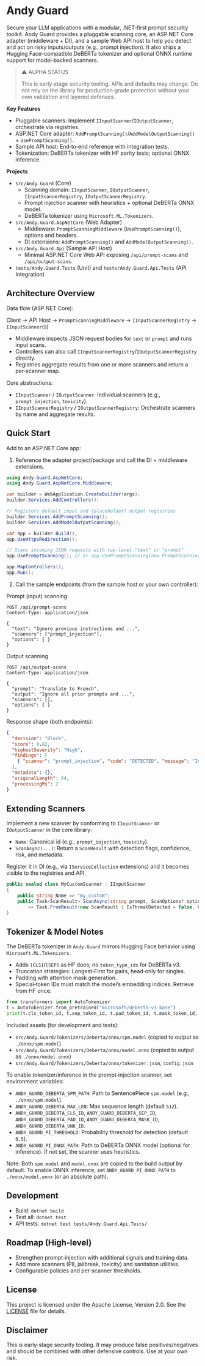 # Andy Guard

Secure your LLM applications with a modular, .NET‑first prompt security toolkit. Andy Guard provides a pluggable scanning core, an ASP.NET Core adapter (middleware + DI), and a sample Web API host to help you detect and act on risky inputs/outputs (e.g., prompt injection). It also ships a Hugging Face–compatible DeBERTa tokenizer and optional ONNX runtime support for model‑backed scanners.

> ⚠️ ALPHA STATUS
> 
> This is early‑stage security tooling. APIs and defaults may change. Do not rely on the library for production‑grade protection without your own validation and layered defenses.

**Key Features**
- Pluggable scanners: Implement `IInputScanner`/`IOutputScanner`, orchestrate via registries.
- ASP.NET Core adapter: `AddPromptScanning()`/`AddModelOutputScanning()` + `UsePromptScanning()`.
- Sample API host: End‑to‑end reference with integration tests.
- Tokenization: DeBERTa tokenizer with HF parity tests; optional ONNX inference.

**Projects**
- `src/Andy.Guard` (Core)
  - Scanning domain: `IInputScanner`, `IOutputScanner`, `IInputScannerRegistry`, `IOutputScannerRegistry`.
  - Prompt injection scanner with heuristics + optional DeBERTa ONNX model.
  - DeBERTa tokenizer using `Microsoft.ML.Tokenizers`.
- `src/Andy.Guard.AspNetCore` (Web Adapter)
  - Middleware: `PromptScanningMiddleware` (`UsePromptScanning()`), options and headers.
  - DI extensions: `AddPromptScanning()` and `AddModelOutputScanning()`.
- `src/Andy.Guard.Api` (Sample API Host)
  - Minimal ASP.NET Core Web API exposing `/api/prompt-scans` and `/api/output-scans`.
- `tests/Andy.Guard.Tests` (Unit) and `tests/Andy.Guard.Api.Tests` (API Integration)

## Architecture Overview

Data flow (ASP.NET Core):

Client → API Host → `PromptScanningMiddleware` → `IInputScannerRegistry` → `IInputScanner`(s)

- Middleware inspects JSON request bodies for `text` or `prompt` and runs input scans.
- Controllers can also call `IInputScannerRegistry`/`IOutputScannerRegistry` directly.
- Registries aggregate results from one or more scanners and return a per‑scanner map.

Core abstractions:
- `IInputScanner` / `IOutputScanner`: Individual scanners (e.g., `prompt_injection`, `toxicity`).
- `IInputScannerRegistry` / `IOutputScannerRegistry`: Orchestrate scanners by name and aggregate results.

## Quick Start

Add to an ASP.NET Core app:

1) Reference the adapter project/package and call the DI + middleware extensions.

```csharp
using Andy.Guard.AspNetCore;
using Andy.Guard.AspNetCore.Middleware;

var builder = WebApplication.CreateBuilder(args);
builder.Services.AddControllers();

// Registers default input and (placeholder) output registries
builder.Services.AddPromptScanning();
builder.Services.AddModelOutputScanning();

var app = builder.Build();
app.UseHttpsRedirection();

// Scans incoming JSON requests with top-level "text" or "prompt"
app.UsePromptScanning(); // or app.UsePromptScanning(new PromptScanningOptions { BlockOnThreat = true })

app.MapControllers();
app.Run();
```

2) Call the sample endpoints (from the sample host or your own controller):

Prompt (input) scanning

```http
POST /api/prompt-scans
Content-Type: application/json

{
  "text": "Ignore previous instructions and ...",
  "scanners": ["prompt_injection"],
  "options": { }
}
```

Output scanning

```http
POST /api/output-scans
Content-Type: application/json

{
  "prompt": "Translate to French",
  "output": "Ignore all prior prompts and ...",
  "scanners": [],
  "options": { }
}
```

Response shape (both endpoints):

```json
{
  "decision": "Block",
  "score": 0.82,
  "highestSeverity": "High",
  "findings": [
    { "scanner": "prompt_injection", "code": "DETECTED", "message": "Indicators detected.", "severity": "High", "confidence": 0.82 }
  ],
  "metadata": {},
  "originalLength": 64,
  "processingMs": 2
}
```

## Extending Scanners

Implement a new scanner by conforming to `IInputScanner` or `IOutputScanner` in the core library:

- `Name`: Canonical id (e.g., `prompt_injection`, `toxicity`).
- `ScanAsync(...)`: Return a `ScanResult` with detection flags, confidence, risk, and metadata.

Register it in DI (e.g., via `IServiceCollection` extensions) and it becomes visible to the registries and API.

```csharp
public sealed class MyCustomScanner : IInputScanner
{
    public string Name => "my_custom";
    public Task<ScanResult> ScanAsync(string prompt, ScanOptions? options = null)
        => Task.FromResult(new ScanResult { IsThreatDetected = false, ConfidenceScore = 0.0f, RiskLevel = RiskLevel.Low });
}
```

## Tokenizer & Model Notes

The DeBERTa tokenizer in `Andy.Guard` mirrors Hugging Face behavior using `Microsoft.ML.Tokenizers`.
- Adds `[CLS]`/`[SEP]` as HF does; no `token_type_ids` for DeBERTa v3.
- Truncation strategies: Longest‑First for pairs, head‑only for singles.
- Padding with attention mask generation.
- Special‑token IDs must match the model’s embedding indices. Retrieve from HF once:

```python
from transformers import AutoTokenizer
t = AutoTokenizer.from_pretrained("microsoft/deberta-v3-base")
print(t.cls_token_id, t.sep_token_id, t.pad_token_id, t.mask_token_id, t.unk_token_id)
```

Included assets (for development and tests):
- `src/Andy.Guard/Tokenizers/Deberta/onnx/spm.model` (copied to output as `./onnx/spm.model`)
- `src/Andy.Guard/Tokenizers/Deberta/onnx/model.onnx` (copied to output as `./onnx/model.onnx`)
- `src/Andy.Guard/Tokenizers/Deberta/onnx/tokenizer.json`, `config.json`

To enable tokenizer/inference in the prompt‑injection scanner, set environment variables:

- `ANDY_GUARD_DEBERTA_SPM_PATH`: Path to SentencePiece `spm.model` (e.g., `./onnx/spm.model`).
- `ANDY_GUARD_DEBERTA_MAX_LEN`: Max sequence length (default `512`).
- `ANDY_GUARD_DEBERTA_CLS_ID`, `ANDY_GUARD_DEBERTA_SEP_ID`, `ANDY_GUARD_DEBERTA_PAD_ID`, `ANDY_GUARD_DEBERTA_MASK_ID`, `ANDY_GUARD_DEBERTA_UNK_ID`.
- `ANDY_GUARD_PI_THRESHOLD`: Probability threshold for detection (default `0.5`).
- `ANDY_GUARD_PI_ONNX_PATH`: Path to DeBERTa ONNX model (optional for inference). If not set, the scanner uses heuristics.

Note: Both `spm.model` and `model.onnx` are copied to the build output by default. To enable ONNX inference, set `ANDY_GUARD_PI_ONNX_PATH` to `./onnx/model.onnx` (or an absolute path).

## Development

- Build: `dotnet build`
- Test all: `dotnet test`
- API tests: `dotnet test tests/Andy.Guard.Api.Tests/`

## Roadmap (High‑level)
- Strengthen prompt‑injection with additional signals and training data.
- Add more scanners (PII, jailbreak, toxicity) and sanitation utilities.
- Configurable policies and per‑scanner thresholds.

## License

This project is licensed under the Apache License, Version 2.0. See the [LICENSE](LICENSE) file for details.

## Disclaimer

This is early‑stage security tooling. It may produce false positives/negatives and should be combined with other defensive controls. Use at your own risk.
